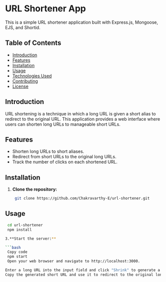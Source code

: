 # URL Shortener App

This is a simple URL shortener application built with Express.js, Mongoose, EJS, and Shortid.

## Table of Contents

- [Introduction](#introduction)
- [Features](#features)
- [Installation](#installation)
- [Usage](#usage)
- [Technologies Used](#technologies-used)
- [Contributing](#contributing)
- [License](#license)

## Introduction

URL shortening is a technique in which a long URL is given a short alias to redirect to the original URL. This application provides a web interface where users can shorten long URLs to manageable short URLs.

## Features

- Shorten long URLs to short aliases.
- Redirect from short URLs to the original long URLs.
- Track the number of clicks on each shortened URL.

## Installation

1. **Clone the repository:**

   ```bash
    git clone https://github.com/Chakravarthy-E/url-shortener.git

## Usage

   ```bash
    cd url-shortener
    npm install

3.**Start the server:**

  ```bash
    Copy code
    npm start
    Open your web browser and navigate to http://localhost:3000.

Enter a long URL into the input field and click "Shrink" to generate a short URL.
Copy the generated short URL and use it to redirect to the original long URL.
